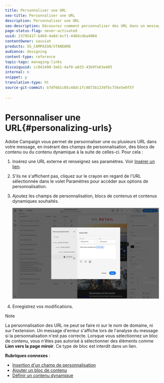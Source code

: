 ```yaml
---
title: Personnaliser une URL
seo-title: Personnaliser une URL
description: Personnaliser une URL
seo-description: Découvrez comment personnaliser des URL dans un message en ajoutant des champs de personnalisation, des blocs de contenu ou du contenu dynamique.
page-status-flag: never-activated
uuid: 23795417-b469-4a0d-bcf1-440dcdba4004
contentOwner: sauviat
products: SG_CAMPAIGN/STANDARD
audience: designing
content-type: reference
topic-tags: managing-links
discoiquuid: cc041490-3e61-4af0-a833-43b9fe63e405
internal: n
snippet: y
translation-type: ht
source-git-commit: b7df681c05c48dc1fc9873b1339fbc756e5e0f5f

---
```



# Personnaliser une URL{#personalizing-urls}

Adobe Campaign vous permet de personnaliser une ou plusieurs URL dans votre message, en insérant des champs de personnalisation, des blocs de contenu ou du contenu dynamique à la suite de celles-ci. Pour cela :

1. Insérez une URL externe et renseignez ses paramètres. Voir [Insérer un lien](../../designing/using/inserting-a-link.md).
1. S'ils ne s'affichent pas, cliquez sur le crayon en regard de l'URL sélectionnée dans le volet Paramètres pour accéder aux options de personnalisation.
1. Ajoutez les champs de personnalisation, blocs de contenus et contenus dynamiques souhaités.

   ![](assets/des_personalize_links.png)

1. Enregistrez vos modifications.

>[!NOTE]
>
>La personnalisation des URL ne peut se faire ni sur le nom de domaine, ni sur l'extension. Un message d'erreur s'affiche lors de l'analyse du message si la personnalisation n'est pas correcte. Lorsque vous sélectionnez un bloc de contenu, vous n'êtes pas autorisé à sélectionner des éléments comme **Lien vers la page miroir**. Ce type de bloc est interdit dans un lien.

**Rubriques connexes** :

* [Insertion d'un champ de personnalisation](../../designing/using/inserting-a-personalization-field.md)
* [Ajouter un bloc de contenu](../../designing/using/adding-a-content-block.md)
* [Définir un contenu dynamique](../../designing/using/defining-dynamic-content-in-an-email.md)

